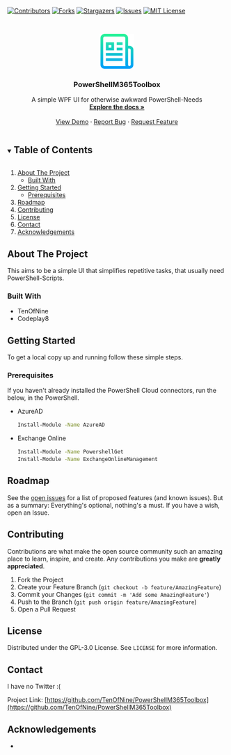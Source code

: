 <!--
*** Thanks for checking out the Best-README-Template. If you have a suggestion
*** that would make this better, please fork the repo and create a pull request
*** or simply open an issue with the tag "enhancement".
*** Thanks again! Now go create something AMAZING! :D
***
***
***
*** To avoid retyping too much info. Do a search and replace for the following:
*** github_username, repo_name, twitter_handle, email, project_title, project_description
-->



<!-- PROJECT SHIELDS -->
<!--
*** I'm using markdown "reference style" links for readability.
*** Reference links are enclosed in brackets [ ] instead of parentheses ( ).
*** See the bottom of this document for the declaration of the reference variables
*** for contributors-url, forks-url, etc. This is an optional, concise syntax you may use.
*** https://www.markdownguide.org/basic-syntax/#reference-style-links
-->
[![Contributors][contributors-shield]][contributors-url]
[![Forks][forks-shield]][forks-url]
[![Stargazers][stars-shield]][stars-url]
[![Issues][issues-shield]][issues-url]
[![MIT License][license-shield]][license-url]




<!-- PROJECT LOGO -->
<br />
<p align="center">
  <a href="https://github.com/TenOfNine/PowerShellM365Toolbox">
    <img src="images/logo.png" alt="Logo" width="80" height="80">
  </a>

  <h3 align="center">PowerShellM365Toolbox</h3>

  <p align="center">
    A simple WPF UI for otherwise awkward PowerShell-Needs
    <br />
    <a href="https://github.com/TenOfNine/PowerShellM365Toolbox"><strong>Explore the docs »</strong></a>
    <br />
    <br />
    <a href="https://github.com/TenOfNine/PowerShellM365Toolbox">View Demo</a>
    ·
    <a href="https://github.com/TenOfNine/PowerShellM365Toolbox/issues">Report Bug</a>
    ·
    <a href="https://github.com/TenOfNine/PowerShellM365Toolbox/issues">Request Feature</a>
  </p>
</p>



<!-- TABLE OF CONTENTS -->
<details open="open">
  <summary><h2 style="display: inline-block">Table of Contents</h2></summary>
  <ol>
    <li>
      <a href="#about-the-project">About The Project</a>
      <ul>
        <li><a href="#built-with">Built With</a></li>
      </ul>
    </li>
    <li>
      <a href="#getting-started">Getting Started</a>
      <ul>
        <li><a href="#prerequisites">Prerequisites</a></li>
      </ul>
    </li>
    <li><a href="#roadmap">Roadmap</a></li>
    <li><a href="#contributing">Contributing</a></li>
    <li><a href="#license">License</a></li>
    <li><a href="#contact">Contact</a></li>
    <li><a href="#acknowledgements">Acknowledgements</a></li>
  </ol>
</details>



<!-- ABOUT THE PROJECT -->
## About The Project

This aims to be a simple UI that simplifies repetitive tasks, that usually need PowerShell-Scripts.


### Built With

* TenOfNine
* Codeplay8




<!-- GETTING STARTED -->
## Getting Started

To get a local copy up and running follow these simple steps.

### Prerequisites

If you haven't already installed the PowerShell Cloud connectors, run the below, in the PowerShell.
* AzureAD
  ```sh
  Install-Module -Name AzureAD
  ```


* Exchange Online
  ```sh
  Install-Module -Name PowershellGet
  Install-Module -Name ExchangeOnlineManagement
  ```


<!-- ROADMAP -->
## Roadmap

See the [open issues](https://github.com/TenOfNine/PowerShellM365Toolbox/issues) for a list of proposed features (and known issues).
But as a summary: Everything's optional, nothing's a must. If you have a wish, open an Issue.



<!-- CONTRIBUTING -->
## Contributing

Contributions are what make the open source community such an amazing place to learn, inspire, and create. Any contributions you make are **greatly appreciated**.

1. Fork the Project
2. Create your Feature Branch (`git checkout -b feature/AmazingFeature`)
3. Commit your Changes (`git commit -m 'Add some AmazingFeature'`)
4. Push to the Branch (`git push origin feature/AmazingFeature`)
5. Open a Pull Request



<!-- LICENSE -->
## License

Distributed under the GPL-3.0 License. See `LICENSE` for more information.



<!-- CONTACT -->
## Contact

I have no Twitter :(


Project Link: [https://github.com/TenOfNine/PowerShellM365Toolbox](https://github.com/TenOfNine/PowerShellM365Toolbox)



<!-- ACKNOWLEDGEMENTS -->
## Acknowledgements

* []()






<!-- MARKDOWN LINKS & IMAGES -->
<!-- https://www.markdownguide.org/basic-syntax/#reference-style-links -->
[contributors-shield]: https://img.shields.io/github/contributors/github_username/repo.svg?style=for-the-badge
[contributors-url]: https://github.com/TenOfNine/PowerShellM365Toolbox/graphs/contributors
[forks-shield]: https://img.shields.io/github/forks/github_username/repo.svg?style=for-the-badge
[forks-url]: https://github.com/TenOfNine/PowerShellM365Toolbox/network/members
[stars-shield]: https://img.shields.io/github/stars/github_username/repo.svg?style=for-the-badge
[stars-url]: https://github.com/TenOfNine/PowerShellM365Toolbox/stargazers
[issues-shield]: https://img.shields.io/github/issues/github_username/repo.svg?style=for-the-badge
[issues-url]: https://github.com/TenOfNine/PowerShellM365Toolbox/issues
[license-shield]: https://img.shields.io/github/license/github_username/repo.svg?style=for-the-badge
[license-url]: https://github.com/TenOfNine/PowerShellM365Toolbox/blob/master/LICENSE.txt
[linkedin-shield]: https://img.shields.io/badge/-LinkedIn-black.svg?style=for-the-badge&logo=linkedin&colorB=555
[linkedin-url]: https://linkedin.com/in/github_username
